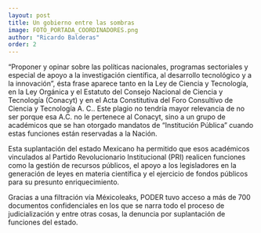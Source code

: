 ```yaml
---
layout: post 
title: Un gobierno entre las sombras
image: FOTO_PORTADA_COORDINADORES.png
author: "Ricardo Balderas"
order: 2
---
```



“Proponer y opinar sobre las políticas nacionales, programas sectoriales y especial de apoyo a la investigación científica, al desarrollo tecnológico y a la innovación”, ésta frase aparece tanto en la Ley de Ciencia y Tecnología, en la Ley Orgánica y el Estatuto del Consejo Nacional de Ciencia y Tecnología (Conacyt) y en el Acta Constitutiva del Foro Consultivo de Ciencia y Tecnología A. C.. Este plagio no tendría mayor relevancia de no ser porque esa A.C. no le pertenece al Conacyt, sino a un grupo de académicos que se han otorgado mandatos de “Institución Pública” cuando estas funciones están reservadas a la Nación. 

Esta suplantación del estado Mexicano ha permitido que esos académicos vinculados al Partido Revolucionario Institucional (PRI) realicen funciones como la gestión de recursos públicos, el apoyo a los legisladores en la generación de leyes en materia científica y el ejercicio de fondos públicos para su presunto enriquecimiento.  

Gracias a una filtración vía Méxicoleaks, PODER tuvo acceso a más de 700 documentos confidenciales en los que se narra todo el proceso de judicialización y entre otras cosas, la denuncia por suplantación de funciones del estado.
